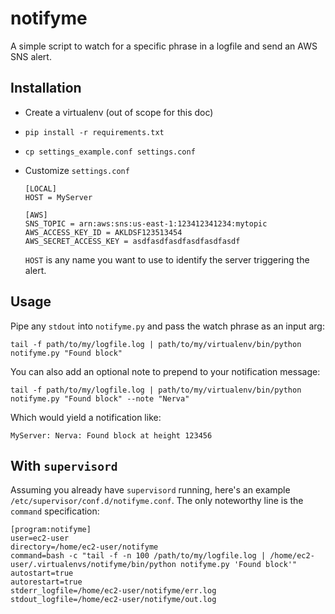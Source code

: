 # notifyme

A simple script to watch for a specific phrase in a logfile and send an AWS SNS alert.

## Installation
- Create a virtualenv (out of scope for this doc)
- `pip install -r requirements.txt`
- `cp settings_example.conf settings.conf`
- Customize `settings.conf`

  ```
  [LOCAL]
  HOST = MyServer

  [AWS]
  SNS_TOPIC = arn:aws:sns:us-east-1:123412341234:mytopic
  AWS_ACCESS_KEY_ID = AKLDSF123513454
  AWS_SECRET_ACCESS_KEY = asdfasdfasdfasdfasdfasdf
  ```
  `HOST` is any name you want to use to identify the server triggering the alert.

## Usage
Pipe any `stdout` into `notifyme.py` and pass the watch phrase as an input arg:
```
tail -f path/to/my/logfile.log | path/to/my/virtualenv/bin/python notifyme.py "Found block"
```

You can also add an optional note to prepend to your notification message:
```
tail -f path/to/my/logfile.log | path/to/my/virtualenv/bin/python notifyme.py "Found block" --note "Nerva"
```

Which would yield a notification like:
```
MyServer: Nerva: Found block at height 123456
```

## With `supervisord`
Assuming you already have `supervisord` running, here's an example `/etc/supervisor/conf.d/notifyme.conf`. 
The only noteworthy line is the `command` specification:
```
[program:notifyme]
user=ec2-user
directory=/home/ec2-user/notifyme
command=bash -c "tail -f -n 100 /path/to/my/logfile.log | /home/ec2-user/.virtualenvs/notifyme/bin/python notifyme.py 'Found block'"
autostart=true
autorestart=true
stderr_logfile=/home/ec2-user/notifyme/err.log
stdout_logfile=/home/ec2-user/notifyme/out.log
```
